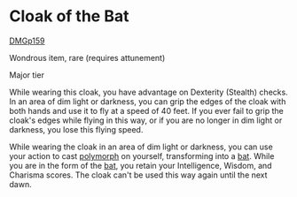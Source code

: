 # Cloak of the Bat

[DMG](https://5e.tools/book.html#dmg,page:159 "Dungeon Master’s Guide")[p159](https://5e.tools/book.html#dmg,page:159 "Page 159")

Wondrous item, rare (requires attunement)

Major tier

While wearing this cloak, you have advantage on Dexterity (Stealth) checks. In an area of dim light or darkness, you can grip the edges of the cloak with both hands and use it to fly at a speed of 40 feet. If you ever fail to grip the cloak's edges while flying in this way, or if you are no longer in dim light or darkness, you lose this flying speed.

While wearing the cloak in an area of dim light or darkness, you can use your action to cast [polymorph](https://5e.tools/spells.html#polymorph_phb) on yourself, transforming into a [bat](https://5e.tools/bestiary.html#bat_mm). While you are in the form of the [bat](https://5e.tools/bestiary.html#bat_mm), you retain your Intelligence, Wisdom, and Charisma scores. The cloak can't be used this way again until the next dawn.